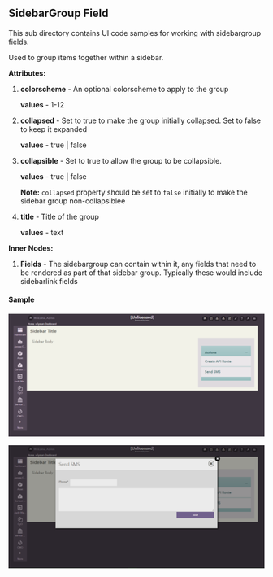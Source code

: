 ## SidebarGroup Field
This sub directory contains UI code samples for working with sidebargroup fields.

Used to group items together within a sidebar.

**Attributes:**
  1) **colorscheme** - An optional colorscheme to apply to the group

      **values** - 1-12
      
  2) **collapsed** - Set to true to make the group initially collapsed. Set to false to keep it expanded

      **values** - true | false

  3) **collapsible** - Set to true to allow the group to be collapsible.
      
      **values** - true | false
      
      **Note:** `collapsed` property should be set to `false` initially to make the sidebar group non-collapsiblee

  4) **title** - Title of the group

      **values** - text

**Inner Nodes:**
  1) **Fields** -  The sidebargroup can contain within it, any fields that need to be rendered as part of that sidebar group. Typically these would include sidebarlink fields

#### Sample

![SidebarGroup Field](images/s1.PNG)

![Sidebar Link](images/s2.PNG)